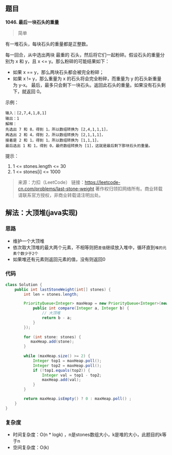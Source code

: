 ## 题目
**1046. 最后一块石头的重量**
>简单

有一堆石头，每块石头的重量都是正整数。

每一回合，从中选出两块 最重的 石头，然后将它们一起粉碎。假设石头的重量分别为 x 和 y，且 x <= y。那么粉碎的可能结果如下：

* 如果 x == y，那么两块石头都会被完全粉碎；
* 如果 x != y，那么重量为 x 的石头将会完全粉碎，而重量为 y 的石头新重量为 y-x。
最后，最多只会剩下一块石头。返回此石头的重量。如果没有石头剩下，就返回 0。

示例：
```
输入：[2,7,4,1,8,1]
输出：1
解释：
先选出 7 和 8，得到 1，所以数组转换为 [2,4,1,1,1]，
再选出 2 和 4，得到 2，所以数组转换为 [2,1,1,1]，
接着是 2 和 1，得到 1，所以数组转换为 [1,1,1]，
最后选出 1 和 1，得到 0，最终数组转换为 [1]，这就是最后剩下那块石头的重量。
```

提示：
1. 1 <= stones.length <= 30
2. 1 <= stones[i] <= 1000


>来源：力扣（LeetCode）
链接：https://leetcode-cn.com/problems/last-stone-weight
著作权归领扣网络所有。商业转载请联系官方授权，非商业转载请注明出处。

## 解法：大顶堆(java实现)
### 思路
* 维护一个大顶堆
* 依次取大顶堆的最大两个元素，不相等则把`差值`继续放入堆中，循环直到`堆的元素个数少于2个`
* 如果堆还有元素则返回元素的值，没有则返回0

### 代码
```java
class Solution {
    public int lastStoneWeight(int[] stones) {
        int len = stones.length;

        PriorityQueue<Integer> maxHeap = new PriorityQueue<Integer>(new Comparator<Integer>() {
            public int compare(Integer a, Integer b) {
                // 大顶堆
                return b - a;
            }
        });
       
        for (int stone: stones) {
           maxHeap.add(stone);
        }
        
        while (maxHeap.size() >= 2) {
            Integer top1 = maxHeap.poll();
            Integer top2 = maxHeap.poll();
            if (!top1.equals(top2)) {
                Integer val = top1 - top2;
                maxHeap.add(val);
            }
        }

        return maxHeap.isEmpty() ? 0 : maxHeap.poll() ;
    }
}
```

### 复杂度
* 时间复杂度：O(n * logk) ，n是stones数组大小，k是堆的大小，此题目的k等于n
* 空间复杂度：O(k)